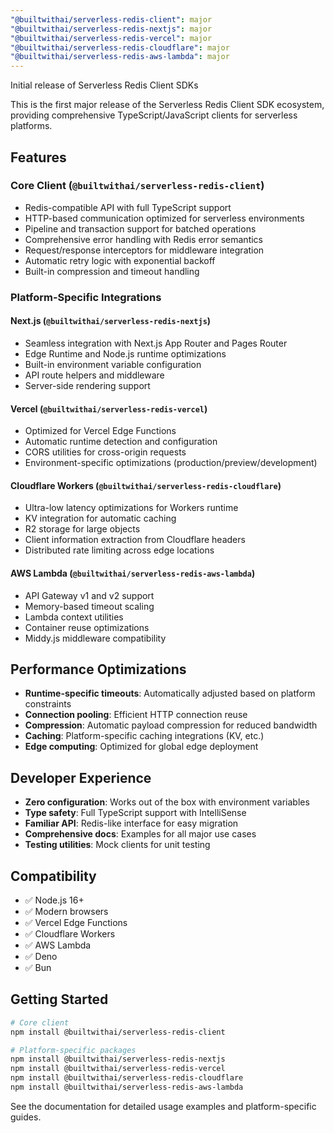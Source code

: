 ```yaml
---
"@builtwithai/serverless-redis-client": major
"@builtwithai/serverless-redis-nextjs": major
"@builtwithai/serverless-redis-vercel": major
"@builtwithai/serverless-redis-cloudflare": major
"@builtwithai/serverless-redis-aws-lambda": major
---
```


Initial release of Serverless Redis Client SDKs

This is the first major release of the Serverless Redis Client SDK ecosystem, providing comprehensive TypeScript/JavaScript clients for serverless platforms.

## Features

### Core Client (`@builtwithai/serverless-redis-client`)
- Redis-compatible API with full TypeScript support
- HTTP-based communication optimized for serverless environments
- Pipeline and transaction support for batched operations
- Comprehensive error handling with Redis error semantics
- Request/response interceptors for middleware integration
- Automatic retry logic with exponential backoff
- Built-in compression and timeout handling

### Platform-Specific Integrations

#### Next.js (`@builtwithai/serverless-redis-nextjs`)
- Seamless integration with Next.js App Router and Pages Router
- Edge Runtime and Node.js runtime optimizations
- Built-in environment variable configuration
- API route helpers and middleware
- Server-side rendering support

#### Vercel (`@builtwithai/serverless-redis-vercel`)
- Optimized for Vercel Edge Functions
- Automatic runtime detection and configuration
- CORS utilities for cross-origin requests
- Environment-specific optimizations (production/preview/development)

#### Cloudflare Workers (`@builtwithai/serverless-redis-cloudflare`)
- Ultra-low latency optimizations for Workers runtime
- KV integration for automatic caching
- R2 storage for large objects
- Client information extraction from Cloudflare headers
- Distributed rate limiting across edge locations

#### AWS Lambda (`@builtwithai/serverless-redis-aws-lambda`)
- API Gateway v1 and v2 support
- Memory-based timeout scaling
- Lambda context utilities
- Container reuse optimizations
- Middy.js middleware compatibility

## Performance Optimizations

- **Runtime-specific timeouts**: Automatically adjusted based on platform constraints
- **Connection pooling**: Efficient HTTP connection reuse
- **Compression**: Automatic payload compression for reduced bandwidth
- **Caching**: Platform-specific caching integrations (KV, etc.)
- **Edge computing**: Optimized for global edge deployment

## Developer Experience

- **Zero configuration**: Works out of the box with environment variables
- **Type safety**: Full TypeScript support with IntelliSense
- **Familiar API**: Redis-like interface for easy migration
- **Comprehensive docs**: Examples for all major use cases
- **Testing utilities**: Mock clients for unit testing

## Compatibility

- ✅ Node.js 16+
- ✅ Modern browsers
- ✅ Vercel Edge Functions
- ✅ Cloudflare Workers
- ✅ AWS Lambda
- ✅ Deno
- ✅ Bun

## Getting Started

```bash
# Core client
npm install @builtwithai/serverless-redis-client

# Platform-specific packages
npm install @builtwithai/serverless-redis-nextjs
npm install @builtwithai/serverless-redis-vercel
npm install @builtwithai/serverless-redis-cloudflare
npm install @builtwithai/serverless-redis-aws-lambda
```

See the documentation for detailed usage examples and platform-specific guides.